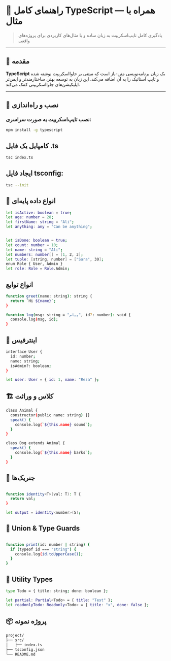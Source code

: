 # 📘 راهنمای کامل TypeScript — همراه با مثال

> یادگیری کامل تایپ‌اسکریپت به زبان ساده و با مثال‌های کاربردی برای پروژه‌های واقعی

---

## 🚀 مقدمه

**TypeScript** یک زبان برنامه‌نویسی متن-باز است که مبتنی بر جاوااسکریپت نوشته شده و تایپ استاتیک را به آن اضافه می‌کند. این زبان به توسعه بهتر، ساختارمندتر و ایمن‌تر اپلیکیشن‌های جاوااسکریپتی کمک می‌کند.

---

## 🔧 نصب و راه‌اندازی

### نصب تایپ‌اسکریپت به صورت سراسری:

```bash
npm install -g typescript

```
## کامپایل یک فایل .ts
```bash
tsc index.ts
```
## ایجاد فایل tsconfig:

```bash
tsc --init
```
## 🧠 انواع داده پایه‌ای

```bash
let isActive: boolean = true;
let age: number = 28;
let firstName: string = "Ali";
let anything: any = "Can be anything";


let isDone: boolean = true;
let count: number = 10;
let name: string = "Ali";
let numbers: number[] = [1, 2, 3];
let tuple: [string, number] = ["Sara", 30];
enum Role { User, Admin }
let role: Role = Role.Admin;

```


## انواع توابع

```bash
function greet(name: string): string {
  return `Hi ${name}`;
}

function log(msg: string = "پیام", id?: number): void {
  console.log(msg, id);
}

```


## 🧱 اینترفیس

```bash
interface User {
  id: number;
  name: string;
  isAdmin?: boolean;
}

let user: User = { id: 1, name: "Reza" };

```


## 🏗 کلاس و وراثت
```bash
class Animal {
  constructor(public name: string) {}
  speak() {
    console.log(`${this.name} sound`);
  }
}

class Dog extends Animal {
  speak() {
    console.log(`${this.name} barks`);
  }
}

```

## 🧬 جنریک‌ها

```bash

function identity<T>(val: T): T {
  return val;
}

let output = identity<number>(5);

```


## 🎲 Union & Type Guards
```bash

function print(id: number | string) {
  if (typeof id === "string") {
    console.log(id.toUpperCase());
  }
}
```


## 🧰 Utility Types
```bash
type Todo = { title: string; done: boolean };

let partial: Partial<Todo> = { title: "Test" };
let readonlyTodo: Readonly<Todo> = { title: "x", done: false };

```


## 📦 پروژه نمونه
```bash
project/
├── src/
│   ├── index.ts
├── tsconfig.json
└── README.md

```


